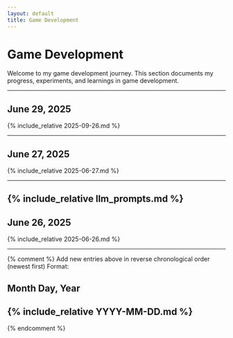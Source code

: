 ```yaml
---
layout: default
title: Game Development
---
```


# Game Development

Welcome to my game development journey. This section documents my progress, experiments, and learnings in game development.

---

## June 29, 2025

{% include_relative 2025-09-26.md %}

---


## June 27, 2025

{% include_relative 2025-06-27.md %}

---

{% include_relative llm_prompts.md %}
---

## June 26, 2025

{% include_relative 2025-06-26.md %}

---

{% comment %}
Add new entries above in reverse chronological order (newest first)
Format: 
## Month Day, Year
{% include_relative YYYY-MM-DD.md %}
---
{% endcomment %}